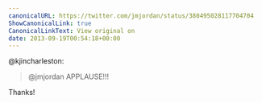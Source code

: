 ```yaml
---
canonicalURL: https://twitter.com/jmjordan/status/380495028117704704
ShowCanonicalLink: true
CanonicalLinkText: View original on
date: 2013-09-19T00:54:18+00:00
---
```

@kjincharleston:

> @jmjordan APPLAUSE!!!

Thanks!